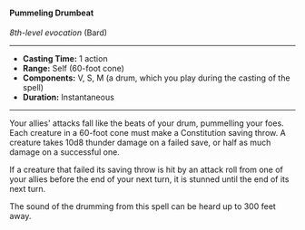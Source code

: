 #### Pummeling Drumbeat
*8th-level evocation* (Bard)
___
- **Casting Time:** 1 action
- **Range:** Self (60-foot cone)
- **Components:** V, S, M (a drum, which you play during the casting of the spell)
- **Duration:** Instantaneous
---
Your allies' attacks fall like the beats of your drum, pummelling your foes. Each creature in a 60-foot cone must make a Constitution saving throw. A creature takes 10d8 thunder damage on a failed save, or half as much damage on a successful one.

If a creature that failed its saving throw is hit by an attack roll from one of your allies before the end of your next turn, it is stunned until the end of its next turn.

The sound of the drumming from this spell can be heard up to 300 feet away.
